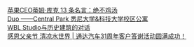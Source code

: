   
[苹果CEO蒂姆·库克 13 条名言：绝不鸡汤](http://www.dianyue.me/archives/950/sypig96715e4sqeb/)  
[Duo ——Central Park 悉尼大学&amp;科技大学校区公寓](http://www.dianyue.me/archives/239/nnqu4j6qpd2bdy26/)  
[WBL Studio与历史建筑的对话](http://www.dianyue.me/archives/829/9pvo6pyruttroad5/)  
[感恩父亲节 清凉水世界 | 通达汽车31周年客户答谢活动圆满成功！](http://www.dianyue.me/archives/171/5rfasdq3d7997jzi/)